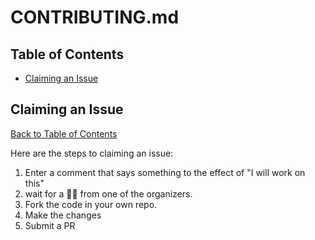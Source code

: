 # CONTRIBUTING.md

## Table of Contents
- [Claiming an Issue](#Claiming-an-Issue)

## Claiming an Issue
[Back to Table of Contents](#Table-of-Contents)

Here are the steps to claiming an issue:

1. Enter a comment that says something to the effect of "I will work on this" 
2. wait for a 👍🏾 from one of the organizers.
3. Fork the code in your own repo.
4. Make the changes
5. Submit a PR

